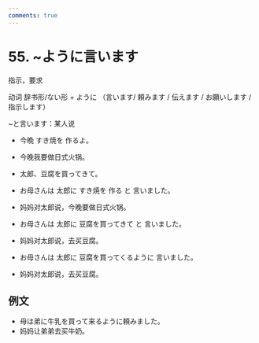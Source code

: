 ```yaml
---
comments: true
---
```


# 55. ~ように言います

指示，要求

动词 辞书形/ない形 + ように （言います/ 頼みます / 伝えます / お願いします / 指示します）

~と言います：某人说

- 今晩 すき焼を 作るよ。
- 今晚我要做日式火锅。
- 太郎、豆腐を買ってきて。

- お母さんは 太郎に すき焼を 作る と 言いました。
- 妈妈对太郎说，今晚要做日式火锅。

- お母さんは 太郎に 豆腐を買ってきて と 言いました。
- 妈妈对太郎说，去买豆腐。
- お母さんは 太郎に 豆腐を買ってくるように 言いました。
- 妈妈对太郎说，去买豆腐。

## 例文

- 母は弟に牛乳を買って来るように頼みました。
- 妈妈让弟弟去买牛奶。

